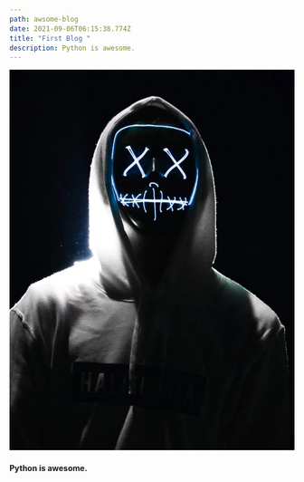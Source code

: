 ```yaml
---
path: awsome-blog
date: 2021-09-06T06:15:38.774Z
title: "First Blog "
description: Python is awesome.
---
```

![](../assets/profile.jpg "Hello World")

#### Python is awesome.